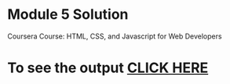 
# Module 5 Solution

Coursera Course: HTML, CSS, and Javascript for Web Developers

# To see the output [CLICK HERE](https://saraheita.github.io/Coursera-HTML-CSS-and-Javascript-for-Web-Developers/Assignments/module5/index.html)
